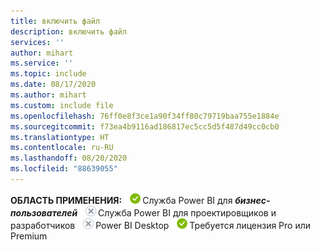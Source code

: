 ```yaml
---
title: включить файл
description: включить файл
services: ''
author: mihart
ms.service: ''
ms.topic: include
ms.date: 08/17/2020
ms.author: mihart
ms.custom: include file
ms.openlocfilehash: 76ff0e8f3ce1a90f34ff80c79719baa755e1884e
ms.sourcegitcommit: f73ea4b9116ad186817ec5cc5d5f487d49cc0cb0
ms.translationtype: HT
ms.contentlocale: ru-RU
ms.lasthandoff: 08/20/2020
ms.locfileid: "88639055"
---
```

<Token>**ОБЛАСТЬ ПРИМЕНЕНИЯ:** ![да](media/yes.png)Служба Power BI для ***бизнес-пользователей*** ![нет](media/no.png)Служба Power BI для проектировщиков и разработчиков ![нет](media/no.png)Power BI Desktop ![да](media/yes.png)Требуется лицензия Pro или Premium </Token>